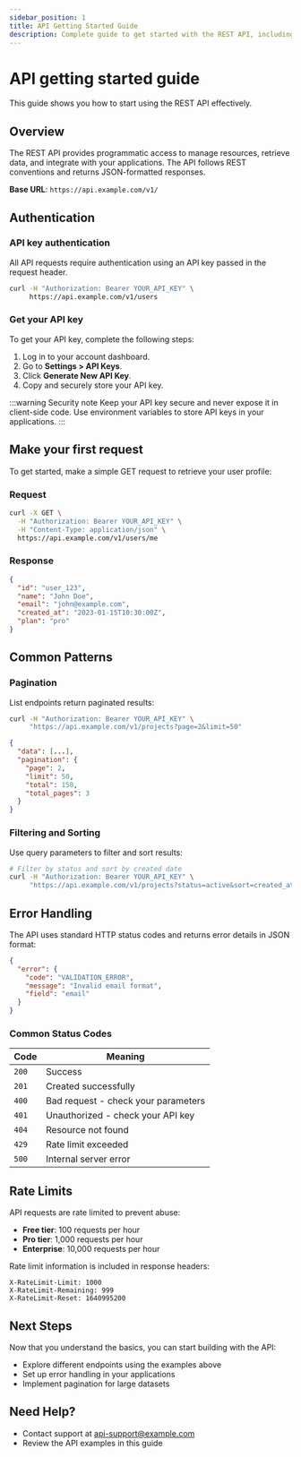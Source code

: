 ```yaml
---
sidebar_position: 1
title: API Getting Started Guide
description: Complete guide to get started with the REST API, including authentication, making your first request, and handling responses.
---
```


# API getting started guide

This guide shows you how to start using the REST API effectively.

## Overview

The REST API provides programmatic access to manage resources, retrieve data, and integrate with your applications. The API follows REST conventions and returns JSON-formatted responses.

**Base URL**: `https://api.example.com/v1/`

## Authentication

### API key authentication

All API requests require authentication using an API key passed in the request header.

```bash
curl -H "Authorization: Bearer YOUR_API_KEY" \
     https://api.example.com/v1/users
```

### Get your API key

To get your API key, complete the following steps:

1. Log in to your account dashboard.
2. Go to **Settings > API Keys**.
3. Click **Generate New API Key**.
4. Copy and securely store your API key.

:::warning Security note
Keep your API key secure and never expose it in client-side code. Use environment variables to store API keys in your applications.
:::

## Make your first request

To get started, make a simple GET request to retrieve your user profile:

### Request

```bash
curl -X GET \
  -H "Authorization: Bearer YOUR_API_KEY" \
  -H "Content-Type: application/json" \
  https://api.example.com/v1/users/me
```

### Response

```json
{
  "id": "user_123",
  "name": "John Doe",
  "email": "john@example.com",
  "created_at": "2023-01-15T10:30:00Z",
  "plan": "pro"
}
```

## Common Patterns

### Pagination

List endpoints return paginated results:

```bash
curl -H "Authorization: Bearer YOUR_API_KEY" \
     "https://api.example.com/v1/projects?page=2&limit=50"
```

```json
{
  "data": [...],
  "pagination": {
    "page": 2,
    "limit": 50,
    "total": 150,
    "total_pages": 3
  }
}
```

### Filtering and Sorting

Use query parameters to filter and sort results:

```bash
# Filter by status and sort by created date
curl -H "Authorization: Bearer YOUR_API_KEY" \
     "https://api.example.com/v1/projects?status=active&sort=created_at:desc"
```

## Error Handling

The API uses standard HTTP status codes and returns error details in JSON format:

```json
{
  "error": {
    "code": "VALIDATION_ERROR",
    "message": "Invalid email format",
    "field": "email"
  }
}
```

### Common Status Codes

| Code | Meaning |
|------|---------|
| `200` | Success |
| `201` | Created successfully |
| `400` | Bad request - check your parameters |
| `401` | Unauthorized - check your API key |
| `404` | Resource not found |
| `429` | Rate limit exceeded |
| `500` | Internal server error |

## Rate Limits

API requests are rate limited to prevent abuse:

- **Free tier**: 100 requests per hour
- **Pro tier**: 1,000 requests per hour
- **Enterprise**: 10,000 requests per hour

Rate limit information is included in response headers:

```
X-RateLimit-Limit: 1000
X-RateLimit-Remaining: 999
X-RateLimit-Reset: 1640995200
```

## Next Steps

Now that you understand the basics, you can start building with the API:

- Explore different endpoints using the examples above
- Set up error handling in your applications
- Implement pagination for large datasets

## Need Help?

- Contact support at api-support@example.com
- Review the API examples in this guide